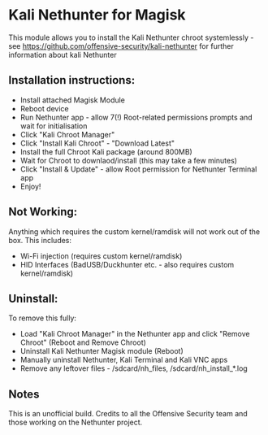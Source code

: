 # Kali Nethunter for Magisk

This module allows you to install the Kali Nethunter chroot systemlessly - see https://github.com/offensive-security/kali-nethunter for further information about kali Nethunter

## Installation instructions:
* Install attached Magisk Module
* Reboot device
* Run Nethunter app - allow 7(!) Root-related permissions prompts and wait for initialisation
* Click "Kali Chroot Manager"
* Click "Install Kali Chroot" - "Download Latest"
* Install the full Chroot Kali package (around 800MB)
* Wait for Chroot to downlaod/install (this may take a few minutes)
* Click "Install & Update" - allow Root permission for Nethunter Terminal app
* Enjoy!

## Not Working:
Anything which requires the custom kernel/ramdisk will not work out of the box. This includes:
* Wi-Fi injection (requires custom kernel/ramdisk)
* HID Interfaces (BadUSB/Duckhunter etc. - also requires custom kernel/ramdisk)

## Uninstall:
To remove this fully:
* Load "Kali Chroot Manager" in the Nethunter app and click "Remove Chroot" (Reboot and Remove Chroot)
* Uninstall Kali Nethunter Magisk module (Reboot)
* Manually uninstall Nethunter, Kali Terminal and Kali VNC apps
* Remove any leftover files - /sdcard/nh_files, /sdcard/nh_install_*.log

## Notes
This is an unofficial build. Credits to all the Offensive Security team and those working on the Nethunter project.
